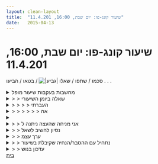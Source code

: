 ```yaml
---
layout: clean-layout
title:  "שיעור קונג-פו: יום שבת, 16:00, 11.4.201"
date:   2015-04-13
---
```

# שיעור קונג-פו: יום שבת, 16:00, 11.4.201 
סכמו / שתפו / שאלו <img src="http://www.timg.co.il/tapuzForum/images/Emo106.gif" alt="|גביע|"> / בטאו / הביעו . . .

<details>
                    <summary>מחשבות בעקבות שיעור מופל</summary>
                    במהלך השיעור ביקשתי הדרכה ועצות איך להשתפר באומנות ההרצאה. <br> אחד הדברים שנאמרו לי היה המשפט &quot;הערך שלך לא משתנה את תמיד תהיי שווה באותה מידה&quot; (אני מקוה שאני מצטטת במילים המדוייקות..) המשפט מהדהד בי מאד חזק ואני חושבת עליו המון.<br> אני מנסה להבין אותו יותר, אני מרגישה שעולה בי התנגדות. <br> אז מה כן משתנה? <br> אני לומדת, אני מתפתחת אני בתהליך של צמיחה יומיומי.. אז האם אני שווה בדיוק כמו סיגל שנולדה לפני 29 שנים?<br> אשמח לחידוד בנושא..<br> תודה <img src="http://www.timg.co.il/tapuzForum/images/Emo13.gif" alt=":-)">
                  </details><details>
                    <summary>> > שאלה ביומן השיעורי</summary>
                    יקירה, ממליץ להציץ שוב בהסברים בראש יומן השיעורים, כדי להיזכר בהנחיות השימוש הבסיסיות - במיוחד ה&quot;<img src="http://www.timg.co.il/tapuzForum/images/Emo106.gif" alt="|גביע|">&quot; במקרה של הודעות-שאלה.<br> <br> &quot;מחשבות בעקבות שיעור מופלא&quot; זה נהדר.<br> אפשר ורצוי הרי לסכם פה את השיעורים, לעצמך בעיקר (אך אפשר שלא רק), לשתף בנוגע לדברים בהם וכדומה.<br> <br> אך את השאלה/ות - בהודעה/ות נפרדת/ות, המשורשרת להודעת השיעור הראשית (מטעם ביה&quot;ס, שמזמינה לשאול, לשתף וכולי).<br> עם &quot;<img src="http://www.timg.co.il/tapuzForum/images/Emo106.gif" alt="|גביע|">&quot; בנושא.<br><br><table width='70%' cellpadding='0' cellspacing='0' bgcolor='#C6C7C6'><tr><td height='1'></td></tr></table><br><b>מדברים על מדיטציה:</b> <a href="http://forums.tapuz.co.il/meditation" target="_blank">http://forums.tapuz.co.il/meditation</a><br/><br/>לומדים את אמנות המדיטציה: <a href="http://www.ThePracticalMeditation.com" target="_blank" rel=nofollow>www.ThePracticalMeditation.com</a><br/>לומדים את אמנות היכולת: <a href="http://www.MagicalChanging.com" target="_blank" rel=nofollow>www.MagicalChanging.com</a>
                  </details><details>
                    <summary>> > > > העברתי</summary>
                    אפשר למחוק את ההודעה הראשונה..
                  </details><details>
                    <summary>> > > > > > אה</summary>
                    תפשתי חלק מדברייך בהודעה המקורית כסיכום/שיתוף בנוגע למשהו שהיה בשיעור... ועכשיו אני מבין, בעקבות דברייך, שזה היה בעצם לצורך הצגת השאלה.<br><br><table width='70%' cellpadding='0' cellspacing='0' bgcolor='#C6C7C6'><tr><td height='1'></td></tr></table><br><b>מדברים על מדיטציה:</b> <a href="http://forums.tapuz.co.il/meditation" target="_blank">http://forums.tapuz.co.il/meditation</a><br/><br/>לומדים את אמנות המדיטציה: <a href="http://www.ThePracticalMeditation.com" target="_blank" rel=nofollow>www.ThePracticalMeditation.com</a><br/>לומדים את אמנות היכולת: <a href="http://www.MagicalChanging.com" target="_blank" rel=nofollow>www.MagicalChanging.com</a>
                  </details><details>
                    <summary></summary>
                    במהלך השיעור ביקשתי הדרכה ועצות איך להשתפר באומנות ההרצאה. <br> אחד הדברים שנאמרו לי היה המשפט &quot;הערך שלך לא משתנה את תמיד תהיי שווה באותה מידה&quot; (אני מקוה שאני מצטטת במילים המדוייקות..) המשפט מהדהד בי מאד חזק ואני חושבת עליו המון.<br> אני מנסה להבין אותו יותר, אני מרגישה שעולה בי התנגדות. <br> אז מה כן משתנה? <br> אני לומדת, אני מתפתחת אני בתהליך של צמיחה יומיומי.. אז האם אני שווה בדיוק כמו סיגל שנולדה לפני 29 שנים?<br> אשמח לחידוד בנושא..<br> תודה
                  </details><details>
                    <summary>> > אני מניחה שהעצה ניתנה ל</summary>
                    על מנת להרגיש נוח יותר בתחום של להרצות מול אנשים?<br> <br> אני מתחברת לעצה הזאת. זה יפה.<br> המילים מצביעות על כך שהערך שלך אכן לא משתנה.<br> לא משנה אם נתת הרצאה מופלאה<br> או פחות<br> או מדהימה<br> ואם עשית תואר או לא<br> אם נסעת לחול וכמה פעמים<br> אם רכשת עוד ידע...<br> <br> הערך העצמי האמיתי שלך זהה.<br> יש בזה משהו מרגיע. שהערך שלי נשאר זהה, לא משנה מה אני עושה.<br> <br> כן את צומחת<br> ומתפתחת<br> ולא אותו אדם כמו לפני שנים.<br> מהבחינה הזאת את מתקדמת!!!!<br> <br> אבל אין לזה קשר ל&quot;ערך עצמי&quot;, במובן שאליו התכוון היועץ שלך באותו זמן <img src="http://www.timg.co.il/tapuzForum/images/Emo6.gif" alt=":-D"><br> <br> את גם יכולה להשתמש במילים &quot;ערך עצמי&quot; במובן אחר. ובמובן הזה הערך העצמי שלך גובר כשהעברת הרצאה נפלאה, ויורד כשהעברת הרצאה לא נפלא.<br> או נשאר זהה כשהעברת הרצאה נפלאה או גרועה <img src="http://www.timg.co.il/tapuzForum/images/Emo6.gif" alt=":-D"> כי הפקת תועלת ולמדת מזה.<br> <br> תתחברי למשמעות שהיועץ התכוון אליה.<br> ואזלא תחווי התנגדות.<br> <br> התנגדות זה סימן מעולה<br> בדרך כלל.... לא תמיד<br> שהבנת את המילים בצורה מילולית או שונה ממה שהדובר הצביע לך.<br> <br> מבחינה מילותית/מילונית בלבד כל משפט הוא נכון<br> וכל משפט הוא לא נכון<br> ואז אפשר להתנגד לו! או להאמין לו!<br> <img src="http://www.timg.co.il/tapuzForum/images/Emo13.gif" alt=":-)"> <img src="http://www.timg.co.il/tapuzForum/images/Emo13.gif" alt=":-)"> <img src="http://www.timg.co.il/tapuzForum/images/Emo13.gif" alt=":-)">
                  </details><details>
                    <summary>> > נסיון להשיב לשאל</summary>
                    &quot;הערך שלך לא משתנה את תמיד תהיי שווה באותה מידה&quot; <br> מקריאה ראשונה המשפט מעורר גם בי התנגדות,<br> הרי אנחנו משתנים כל הזמן,<br> לומדים שוכחים,<br> מתפתחים מתנוונים,<br> גדלים וקמלים,<br> חומר בתנועה ביקום,<br> לעולם אנחנו לא נהיה כמו שהיינו לפני שניה או נהיה בעוד שניה.<br> <br> אבל,<br> המשפט מתחבר לי גם להרגשה שעולה בי לפני שאני מעביר הרצאה,<br> אותו פחד מחלחל,<br> חוסר ביטחון,<br> האם אזכור את הדברים?<br> האם אהיה מובן?<br> האם אתקל בשאלות או תגובות שלא יהיה לי להן מענה?<br> האם אתבלבל?<br> מי יהיה בקהל?<br> האם אעבוד בלוחות הזמנים?<br> האם האם האם, חרדה שעלולה להשתלט ולגרום לנו להיות פחות טובים ממה שהיינו כאשר התכוננו להרצאה<br> כאשר הכנו את החומר, <br> פחות טובים משניה אחת לפני ההרצאה.<br> <br> האם פחות טובים, האם הידע היכולת והבטחון הלכו לאיבוד?<br> <br> כנראה שלא, כנראה שזו החרדה או הפחד שמשתלטים ומפחיתים את היכולת שלנו.<br> <br> אם נבין כי הערך שלי, הינו הידע, היכולת, התבונה והמיומניות שלי לא משתנות מרגע שאני עולה לבמה, אלא הן שוות לאותן יכולות ואיכויות שהיו בזמן ההכנה או רגע לפני תחילת ההרצאה, יהיה בכך כדי לסייע להתמודד עם הפחד והחרדה.<br> <br>
                  </details><details>
                    <summary>> > ערך עצמ</summary>
                    עניין סמנטי, הגדרת המילים.<br> <br> ה&quot;שווה&quot; שנאמר לך במשפט לא נמצא ב&quot;שווה&quot; שאת מתכוונת אליו.<br> <br> מילים מבלבלות כי הן רק מנסות להצביע לנו על משהו. אפשר<br> תחת מילה אחת להתכוון לשני דברים שונים לגמרי.<br> <br> מי יותר שווה לדעתך, שועל צעיר או שועל בוגר שלמד את כל דרכי השועלים?<br> <br> ברור לך שהתשובה היא: &quot;שניהם שווים&quot;, מה הקשר? אז מה אם הוא למד...<br> <br> עכשיו בואי נניח שלשועל א&#39; קוראים סיג&#39; ולשועל השני קוראים גם סיג&#39;... ובקרב<br> השועלים ידוע שהוא מפותח וכל הצעירים לומדים ממנו וקוראים את עצמם על שמו.<br> <br> הוא עדיין &quot;שווה&quot; יותר? <br> <br> ברור שלא. הוא יצור חי שהחלק המהותי שבו אינו משתנה בעקבות זה שלמד דבר זה או אחר.<br> או במילים אחרות: קיים בנו משהו שאינו משתנה והוא לא בעל ערך, במובן<br> של &quot;מתקדם יותר מאחרים&quot; אבל בעל ערך אינסופי כי זהו את עצמך.<br> <br> והנמשל... ברור <img src="http://www.timg.co.il/tapuzForum/images/Emo13.gif" alt=":-)"><br> <br> -------<br> <br> אבל רגע, כל פעם שעולה בנו תחושה שמשהו ברור לנו ויש בנו התנגדות נצטרך להפעיל מילון פנימי? לחפור לעצמנו?<br> אני באמת לא יודע, אבל מנסיוני האישי, כדאי פשוט להרגיש באופן ישיר וללא מילים את &quot;מה שנכון&quot; ואז זה הופך להיות<br> ברור יותר גם כשרוצים לתרגם את זה לממלכת המילים. <br> בסך הכל אלו המילים (המחשבות, המיינד, וואטאבר) שמשפיעות על ההבנה האמיתית אבל הן זזות הצידה <br> כשאת לא נותנת להן להפריע, מרגישה את ההבנה האמיתית... והמילים כבר יסתדרו לפי ההבנה הברורה שבתוכך.
                  </details><details>
                    <summary>> > נתחיל עם ההסבר/הנחיה שקיבלת בשיעור</summary>
                    <b>נאמר לך לחשוב על תינוק/ת...<br> לקלוט כמה מדהימה היא...</b><br> האם ערכה בעתיד יהיה גבוה יותר מעכשיו?<br> הבחנת בכך שלא.<br> שערכה בעתיד לא יהיה גבוה יותר או נמוך יותר מעכשיו.<br> שכבר עכשיו הערך שלה מלא.<br> וכך הוא יישאר.<br> וכך, גם את עכשיו, לא שווה פחות מסיגל התינוקת בת יום.<br> ולא שווה יותר ממנה.<br> כמובן שאינכן זהות או שוות.<br> את מפותחת יותר ממנה, למשל.<br> והיא &quot;טהורה&quot;/&quot;בתולית&quot;/&quot;ראשונית&quot; יותר ממך, למשל.<br> אבל אינך שווה יותר או פחות ממנה.<br> האם את מבחינה בכך עכשיו ביתר בהירות?<br><br><table width='70%' cellpadding='0' cellspacing='0' bgcolor='#C6C7C6'><tr><td height='1'></td></tr></table><br><b>מדברים על מדיטציה:</b> <a href="http://forums.tapuz.co.il/meditation" target="_blank">http://forums.tapuz.co.il/meditation</a><br/><br/>לומדים את אמנות המדיטציה: <a href="http://www.ThePracticalMeditation.com" target="_blank" rel=nofollow>www.ThePracticalMeditation.com</a><br/>לומדים את אמנות היכולת: <a href="http://www.MagicalChanging.com" target="_blank" rel=nofollow>www.MagicalChanging.com</a>
                  </details><details>
                    <summary>> > עדכון בנוש</summary>
                    קיבלתי תזכורת לשאלה הזו וממש שמחתי לחזור להודעה הזו ולשתף\לעדכן. <br> אז בנוגע לאומנות ההרצאה בהחלט השתפרתי בכך באופן משמעותי. <br> החידוד בתשובה שבן נתן לי כאן בתגובות והתזכורת של השאלה המדוייקת בשיעור עזרו לי יותר להבין את המשמעות. <br> תודה <img src="http://www.timg.co.il/tapuzForum/images/Emo140.gif" alt="|4U|">
                  </details><a href="javascript:history.back()">בית</a>